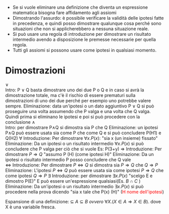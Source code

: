 
- Se si vuole eliminare una definizione che diventa un espressione matematica bisogna fare affidamento agli assiomi 
- Dimostrando l'assurdo: è possibile verificare la validità delle ipotesi fatte in precedenza, e quindi posso dimostrare qualunque cosa perché sono situazioni che non si applicherebbero a nessuna situazione reale. 
- Si può usare una regola di introduzione per dimostrare un risultato intermedio avendo a disposizione le premesse necessarie per quella regola.
- Tutti gli assiomi si possono usare come ipotesi in qualsiasi momento.

 # Dimostrazioni
∨  
		 Intro: 
			 P ∨ Q basta dimostrare uno dei due P o Q e in caso si avrà la dimostrazione totale, ma c'è il rischio di essere prematuri sulla dimostrazioni di uno dei due perché per esempio uno potrebbe valere sempre.
		 Eliminazione: 
			 data un'ipotesi o un dato aggiuntivo  P ∨ Q si può proseguire una volta assumendo che P valga e una volta che Q valga. Quindi prima si eliminano le ipotesi e poi si può procedere con la conclusione
$\wedge$  
	Intro:
		per dimostrare P$\wedge$Q si dimostra sia P che Q
	Eliminazione:
		un ipotesi P$\wedge$Q può essere usata sia come P che come Q e si può concludere P(H1) e Q(H2)
$\forall$
	Introduzione:
		Per dimostrare $\forall x. P(x)$:
		"sia x (un insieme) fissato"
	Eliminazione:
	Da un ipotesi o un risultato intermedio $\forall x. P(x)$ si può concludere che P valga per ciò che si vuole 
	Es: P(3+y)
$\Rightarrow$
	Introduzione:
		Per dimostrare $P\Rightarrow Q$ "assumo P (H) (come ipotesi H)"
	Eliminazione:
	Da un ipotesi o risultato intermedio P posso concludere che Q vale 		
$\Leftrightarrow$ 
	Introduzione:
		Per dimostrare $P\Leftrightarrow Q$ si dimostra sia $P\Rightarrow Q$ che $Q\Rightarrow P$
	Eliminazione:
	L'ipotesi $P\Leftrightarrow Q$ può essere usata sia come ipotesi $P\Rightarrow Q$ che come ipotesi  $Q\Rightarrow P$
$\exists$
	Introduzione:
		per dimostrare $\exists x.P(x)$ "scelgo E e dimostro P(E)"
		E può essere un'espressione qualsiasi(Es. $B\ \cap \ C$ )  
	Eliminazione:
		Da un'ipotesi o un risultato intermedio $\exists x. P(x)$ si può procedere nella prova dicendo "sia x tale che P(x) (H)" (<font style="color: red">H nome dell'ipotesi</font>) 


Espansione di una definizione:
$\subseteq$
	$A\subseteq B \ ovvero \ \forall X. (X\in A \Rightarrow X \in B).$ dove X è una variabile fresca.









